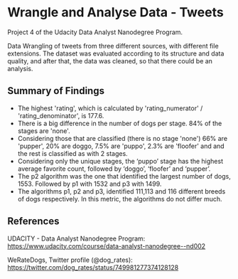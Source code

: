 # Wrangle and Analyse Data - Tweets
Project 4 of the Udacity Data Analyst Nanodegree Program. 

Data Wrangling of tweets from three different sources, with different file extensions. 
The dataset was evaluated according to its structure and data quality, and after that, the data was cleaned, so that there could be an analysis.


## Summary of Findings

- The highest 'rating', which is calculated by 'rating_numerator' / 'rating_denominator', is 177.6.
- There is a big difference in the number of dogs per stage. 84% of the stages are 'none'.
- Considering those that are classified (there is no stage 'none') 66% are 'pupper', 20% are doggo, 7.5% are 'puppo', 2.3% are 'floofer' and and the rest is classified as with 2 stages.
- Considering only the unique stages, the ‘puppo’ stage has the highest average favorite count, followed by ‘doggo’, ‘floofer’ and ‘pupper’.
- The p2 algorithm was the one that identified the largest number of dogs, 1553. Followed by p1 with 1532 and p3 with 1499.
- The algorithms p1, p2 and p3, identified 111,113 and 116 different breeds of dogs respectively. In this metric, the algorithms do not differ much.


## References

UDACITY - Data Analyst Nanodegree Program: https://www.udacity.com/course/data-analyst-nanodegree--nd002

WeRateDogs, Twitter profile (@dog_rates): https://twitter.com/dog_rates/status/749981277374128128
